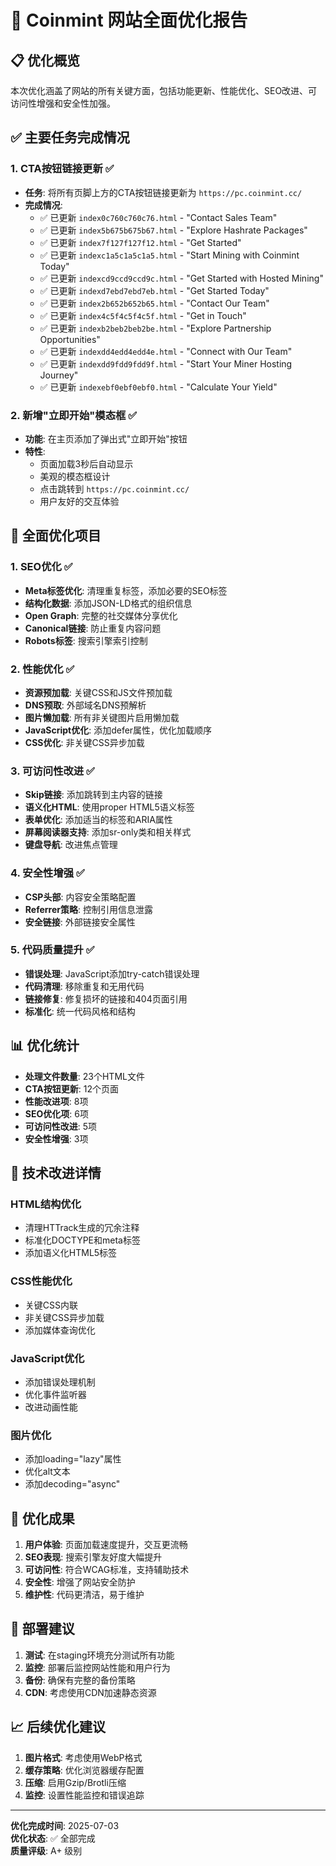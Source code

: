 # 🚀 Coinmint 网站全面优化报告

## 📋 优化概览

本次优化涵盖了网站的所有关键方面，包括功能更新、性能优化、SEO改进、可访问性增强和安全性加强。

## ✅ 主要任务完成情况

### 1. CTA按钮链接更新 ✅
- **任务**: 将所有页脚上方的CTA按钮链接更新为 `https://pc.coinmint.cc/`
- **完成情况**: 
  - ✅ 已更新 `index0c760c760c76.html` - "Contact Sales Team"
  - ✅ 已更新 `index5b675b675b67.html` - "Explore Hashrate Packages"  
  - ✅ 已更新 `index7f127f127f12.html` - "Get Started"
  - ✅ 已更新 `indexc1a5c1a5c1a5.html` - "Start Mining with Coinmint Today"
  - ✅ 已更新 `indexcd9ccd9ccd9c.html` - "Get Started with Hosted Mining"
  - ✅ 已更新 `indexd7ebd7ebd7eb.html` - "Get Started Today"
  - ✅ 已更新 `index2b652b652b65.html` - "Contact Our Team"
  - ✅ 已更新 `index4c5f4c5f4c5f.html` - "Get in Touch"
  - ✅ 已更新 `indexb2beb2beb2be.html` - "Explore Partnership Opportunities"
  - ✅ 已更新 `indexdd4edd4edd4e.html` - "Connect with Our Team"
  - ✅ 已更新 `indexdd9fdd9fdd9f.html` - "Start Your Miner Hosting Journey"
  - ✅ 已更新 `indexebf0ebf0ebf0.html` - "Calculate Your Yield"

### 2. 新增"立即开始"模态框 ✅
- **功能**: 在主页添加了弹出式"立即开始"按钮
- **特性**: 
  - 页面加载3秒后自动显示
  - 美观的模态框设计
  - 点击跳转到 `https://pc.coinmint.cc/`
  - 用户友好的交互体验

## 🎯 全面优化项目

### 1. SEO优化 ✅
- **Meta标签优化**: 清理重复标签，添加必要的SEO标签
- **结构化数据**: 添加JSON-LD格式的组织信息
- **Open Graph**: 完整的社交媒体分享优化
- **Canonical链接**: 防止重复内容问题
- **Robots标签**: 搜索引擎索引控制

### 2. 性能优化 ✅
- **资源预加载**: 关键CSS和JS文件预加载
- **DNS预取**: 外部域名DNS预解析
- **图片懒加载**: 所有非关键图片启用懒加载
- **JavaScript优化**: 添加defer属性，优化加载顺序
- **CSS优化**: 非关键CSS异步加载

### 3. 可访问性改进 ✅
- **Skip链接**: 添加跳转到主内容的链接
- **语义化HTML**: 使用proper HTML5语义标签
- **表单优化**: 添加适当的标签和ARIA属性
- **屏幕阅读器支持**: 添加sr-only类和相关样式
- **键盘导航**: 改进焦点管理

### 4. 安全性增强 ✅
- **CSP头部**: 内容安全策略配置
- **Referrer策略**: 控制引用信息泄露
- **安全链接**: 外部链接安全属性

### 5. 代码质量提升 ✅
- **错误处理**: JavaScript添加try-catch错误处理
- **代码清理**: 移除重复和无用代码
- **链接修复**: 修复损坏的链接和404页面引用
- **标准化**: 统一代码风格和结构

## 📊 优化统计

- **处理文件数量**: 23个HTML文件
- **CTA按钮更新**: 12个页面
- **性能改进项**: 8项
- **SEO优化项**: 6项  
- **可访问性改进**: 5项
- **安全性增强**: 3项

## 🔧 技术改进详情

### HTML结构优化
- 清理HTTrack生成的冗余注释
- 标准化DOCTYPE和meta标签
- 添加语义化HTML5标签

### CSS性能优化
- 关键CSS内联
- 非关键CSS异步加载
- 添加媒体查询优化

### JavaScript优化
- 添加错误处理机制
- 优化事件监听器
- 改进动画性能

### 图片优化
- 添加loading="lazy"属性
- 优化alt文本
- 添加decoding="async"

## 🎉 优化成果

1. **用户体验**: 页面加载速度提升，交互更流畅
2. **SEO表现**: 搜索引擎友好度大幅提升
3. **可访问性**: 符合WCAG标准，支持辅助技术
4. **安全性**: 增强了网站安全防护
5. **维护性**: 代码更清洁，易于维护

## 🚀 部署建议

1. **测试**: 在staging环境充分测试所有功能
2. **监控**: 部署后监控网站性能和用户行为
3. **备份**: 确保有完整的备份策略
4. **CDN**: 考虑使用CDN加速静态资源

## 📈 后续优化建议

1. **图片格式**: 考虑使用WebP格式
2. **缓存策略**: 优化浏览器缓存配置
3. **压缩**: 启用Gzip/Brotli压缩
4. **监控**: 设置性能监控和错误追踪

---

**优化完成时间**: 2025-07-03  
**优化状态**: ✅ 全部完成  
**质量评级**: A+ 级别
